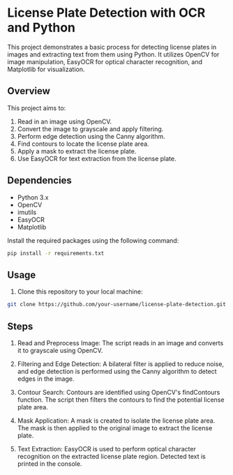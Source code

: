 # License Plate Detection with OCR and Python

This project demonstrates a basic process for detecting license plates in images and extracting text from them using Python. It utilizes OpenCV for image manipulation, EasyOCR for optical character recognition, and Matplotlib for visualization.

## Overview

This project aims to:

1. Read in an image using OpenCV.
2. Convert the image to grayscale and apply filtering.
3. Perform edge detection using the Canny algorithm.
4. Find contours to locate the license plate area.
5. Apply a mask to extract the license plate.
6. Use EasyOCR for text extraction from the license plate.

## Dependencies

- Python 3.x
- OpenCV
- imutils
- EasyOCR
- Matplotlib

Install the required packages using the following command:
```bash
pip install -r requirements.txt
```
## Usage

1. Clone this repository to your local machine:

```bash
git clone https://github.com/your-username/license-plate-detection.git
```

## Steps
1. Read and Preprocess Image: The script reads in an image and converts it to grayscale using OpenCV.

2. Filtering and Edge Detection: A bilateral filter is applied to reduce noise, and edge detection is performed using the Canny algorithm to detect edges in the image.

3. Contour Search: Contours are identified using OpenCV's findContours function. The script then filters the contours to find the potential license plate area.

4. Mask Application: A mask is created to isolate the license plate area. The mask is then applied to the original image to extract the license plate.

5. Text Extraction: EasyOCR is used to perform optical character recognition on the extracted license plate region. Detected text is printed in the console.
